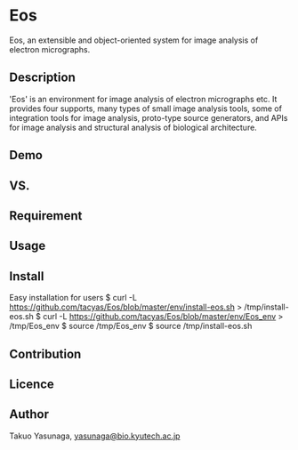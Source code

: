 Eos
====

Eos, an extensible and object-oriented system for image analysis of electron micrographs.

## Description

'Eos' is an environment for image analysis of electron micrographs etc. It provides four supports, many types of small image analysis tools, some of integration tools for image analysis, proto-type source generators, and APIs for image analysis and structural analysis of biological architecture.

## Demo

## VS. 

## Requirement

## Usage

## Install

Easy installation for users
$ curl -L https://github.com/tacyas/Eos/blob/master/env/install-eos.sh > /tmp/install-eos.sh 
$ curl -L https://github.com/tacyas/Eos/blob/master/env/Eos_env > /tmp/Eos_env 
$ source /tmp/Eos_env
$ source /tmp/install-eos.sh

## Contribution

## Licence


## Author
Takuo Yasunaga, yasunaga@bio.kyutech.ac.jp
